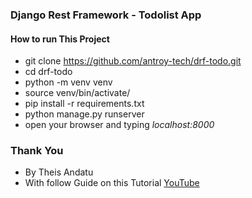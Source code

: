 ### Django Rest Framework - Todolist App

#### How to run This Project

* git clone https://github.com/antroy-tech/drf-todo.git
* cd drf-todo
* python -m venv venv
* source venv/bin/activate/
* pip install -r requirements.txt
* python manage.py runserver
* open your browser and typing _localhost:8000_

### Thank You
* By Theis Andatu
* With follow Guide on this Tutorial [YouTube](https://youtu.be/tIY1ObBpFzs)
